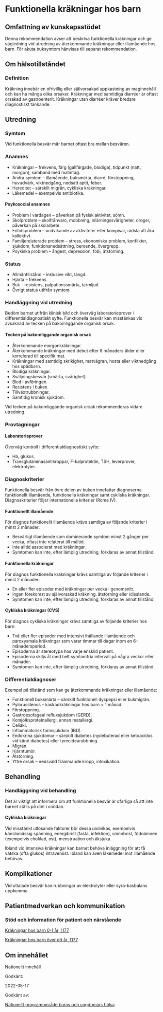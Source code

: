 Funktionella kräkningar hos barn
================================

Omfattning av kunskapsstödet
----------------------------

Denna rekommendation avser att beskriva funktionella kräkningar och ge vägledning vid utredning av återkommande kräkningar eller illamående hos barn. För akuta buksymtom hänvisas till separat rekommendation.

Om hälsotillståndet
-------------------

### Definition

Kräkning innebär en ofrivillig eller självorsakad uppkastning av maginnehåll och kan ha många olika orsaker. Kräkningar med samtidiga diarréer är oftast orsakad av gastroenterit. Kräkningar utan diarréer kräver bredare diagnostiskt tänkande.

Utredning
---------

### Symtom

Vid funktionella besvär mår barnet oftast bra mellan besvären.

### Anamnes

*   Kräkningar – frekvens, färg (gallfärgade, blodiga), tidpunkt (natt, morgon), samband med matintag.
*   Andra symtom – illamående, buksmärta, diarré, förstoppning, huvudvärk, viktnedgång, nedsatt aptit, feber.
*   Hereditet – särskilt migrän, cykliska kräkningar.
*   Läkemedel – exempelvis antibiotika.

#### Psykosocial anamnes

*   Problem i vardagen – påverkan på fysisk aktivitet, sömn.
*   Skolproblem – skolfrånvaro, mobbning, inlärningssvårigheter, droger, påverkan på skolarbete.
*   Fritidsproblem – undvikande av aktiviteter eller kompisar, rädsla att åka kollektivt.
*   Familjerelaterade problem – stress, ekonomiska problem, konflikter, sjukdom, funktionsnedsättning, beroende, övergrepp.
*   Psykiska problem – ångest, depression, fobi, ätstörning.

### Status

*   Allmäntillstånd – inklusive vikt, längd.
*   Hjärta – frekvens.
*   Buk – resistens, palpationssmärta, tarmljud.
*   Övrigt status utifrån symtom.

### Handläggning vid utredning

Bedöm barnet utifrån klinisk bild och överväg laboratorieprover i differentialdiagnostiskt syfte. Funktionella besvär kan misstänkas vid avsaknad av tecken på bakomliggande organisk orsak.

#### Tecken på bakomliggande organisk orsak

*   Återkommande morgonkräkningar.
*   Återkommande kräkningar med debut efter 6 månaders ålder eller korrelerad till specifik mat.
*   Kräkningar med samtidig skrikighet, matvägran, hosta eller viktnedgång hos spädbarn.
*   Blodiga kräkningar.
*   Sväljningsbesvär (smärta, svårighet).
*   Blod i avföringen.
*   Resistens i buken.
*   Tillväxtrubbningar.
*   Samtidig kronisk sjukdom.

Vid tecken på bakomliggande organisk orsak rekommenderas vidare utredning.

### Provtagningar

#### Laboratorieprover

Överväg kontroll i differentialdiagnostiskt syfte:

*   Hb, glukos.
*   Transglutaminasantikroppar, F-kalprotektin, TSH, leverprover, elektrolyter.

### Diagnoskriterier

Funktionella besvär från övre delen av buken innefattar diagnoserna funktionellt illamående, funktionella kräkningar samt cykliska kräkningar. Diagnoskriterier följer internationella kriterier (Rome IV).

#### Funktionellt illamående

För diagnos funktionellt illamående krävs samtliga av följande kriterier i minst 2 månader:

*   Besvärligt illamående som dominerande symtom minst 2 gånger per vecka, oftast inte relaterat till måltid.
*   Inte alltid associerat med kräkningar.
*   Symtomen kan inte, efter lämplig utredning, förklaras av annat tillstånd.

#### Funktionella kräkningar

För diagnos funktionella kräkningar krävs samtliga av följande kriterier i minst 2 månader:

*   En eller fler episoder med kräkningar per vecka i genomsnitt.
*   Ingen förekomst av självorsakad kräkning, ätstörning eller idisslande.
*   Symtomen kan inte, efter lämplig utredning, förklaras av annat tillstånd.

#### Cykliska kräkningar (CVS)

För diagnos cykliska kräkningar krävs samtliga av följande kriterier hos barn:

*   Två eller fler episoder med intensivt ihållande illamående och paroxysmala kräkningar som varar timmar till dagar inom en 6-månadersperiod.
*   Episoderna är stereotypa hos varje enskild patient.
*   Episoderna skiljs åt med helt symtomfria intervall på några veckor eller månader.
*   Symtomen kan inte, efter lämplig utredning, förklaras av annat tillstånd.

### Differentialdiagnoser

Exempel på tillstånd som kan ge återkommande kräkningar eller illamående:

*   Funktionell buksmärta – särskilt funktionell dyspepsi eller bukmigrän.
*   Pylorusstenos – kaskadkräkningar hos barn < 1 månad.
*   Förstoppning.
*   Gastroesofageal refluxsjukdom (GERD).
*   Komjölksproteinallergi, annan matallergi.
*   Celiaki.
*   Inflammatorisk tarmsjukdom (IBD).
*   Endokrina sjukdomar – särskilt diabetes (nydebuterad eller ketoacidos vid känd diabetes) eller tyreoidearubbning.
*   Migrän.
*   Hjärntumör.
*   Ätstörning.
*   Yttre orsak – nedsvald främmande kropp, intoxikation.

Behandling
----------

### Handläggning vid behandling

Det är viktigt att informera om att funktionella besvär är ofarliga så att inte barnet ställs på diet i onödan.

#### Cykliska kräkningar

Vid misstänkt utlösande faktorer bör dessa undvikas, exempelvis känslomässig spänning, energibrist (fasta, infektion), sömnbrist, födoämnen (exempelvis choklad, ost), menstruation och åksjuka.

Ibland vid intensiva kräkningar kan barnet behöva inläggning för att få vätska (ofta glukos) intravenöst. Ibland kan även läkemedel mot illamående behövas.

Komplikationer
--------------

Vid uttalade besvär kan rubbningar av elektrolyter eller syra-basbalans uppkomma.

Patientmedverkan och kommunikation
----------------------------------

### Stöd och information för patient och närstående

[Kräkningar hos barn 0-1 år, 1177](https://www.1177.se/barn--gravid/vanliga-besvar-och-sjukdomar-hos-barn/krakningar-hos-barn-0-1-ar/)

[Kräkningar hos barn över ett år, 1177](https://www.1177.se/barn--gravid/vanliga-besvar-och-sjukdomar-hos-barn/krakningar-hos-barn-over-ett-ar/)

Om innehållet
-------------

Nationellt innehåll

Godkänt:

2022-05-17

Godkänt av:

[Nationellt programområde barns och ungdomars hälsa](https://kunskapsstyrningvard.se/kunskapsstyrningvard/programomradenochsamverkansgrupper/nationellaprogramomraden/npobarnochungdomarshalsa.56424.html)
